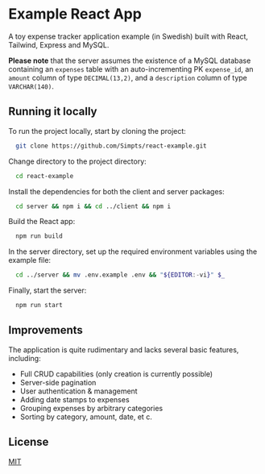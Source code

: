 # Example React App

A toy expense tracker application example (in Swedish) built with React, Tailwind, Express and MySQL.

**Please note** that the server assumes the existence of a MySQL database containing an `expenses` table with an auto-incrementing PK `expense_id`, an `amount` column of type `DECIMAL(13,2)`, and a `description` column of type `VARCHAR(140)`.

## Running it locally

To run the project locally, start by cloning the project:

```bash
  git clone https://github.com/Simpts/react-example.git
```

Change directory to the project directory:

```bash
  cd react-example
```

Install the dependencies for both the client and server packages:

```bash
  cd server && npm i && cd ../client && npm i
```

Build the React app:

```bash
  npm run build
```

In the server directory, set up the required environment variables using the example file:

```bash
  cd ../server && mv .env.example .env && "${EDITOR:-vi}" $_
```

Finally, start the server:

```bash
  npm run start
```

## Improvements

The application is quite rudimentary and lacks several basic features, including:

- Full CRUD capabilities (only creation is currently possible)
- Server-side pagination
- User authentication & management
- Adding date stamps to expenses
- Grouping expenses by arbitrary categories
- Sorting by category, amount, date, et c.

## License

[MIT](https://choosealicense.com/licenses/mit/)
